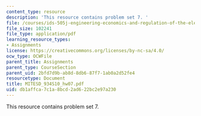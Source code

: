 ```yaml
---
content_type: resource
description: 'This resource contains problem set 7. '
file: /courses/ids-505j-engineering-economics-and-regulation-of-the-electric-power-sector-spring-2010/db1affca7c1a8bcd2ad622bc2e97a230_MITESD_934S10_hw07.pdf
file_size: 102241
file_type: application/pdf
learning_resource_types:
- Assignments
license: https://creativecommons.org/licenses/by-nc-sa/4.0/
ocw_type: OCWFile
parent_title: Assignments
parent_type: CourseSection
parent_uid: 2bfd7d9b-ab8d-8db6-87f7-1ab0a2d52fe4
resourcetype: Document
title: MITESD_934S10_hw07.pdf
uid: db1affca-7c1a-8bcd-2ad6-22bc2e97a230
---
```

This resource contains problem set 7. 